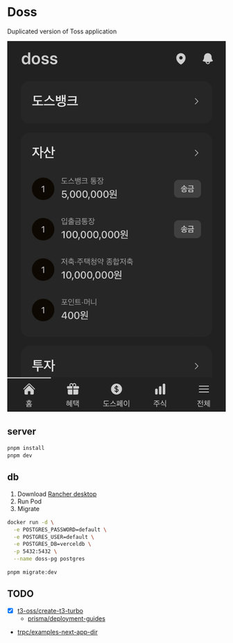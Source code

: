 # Doss

Duplicated version of Toss application

![demo](./public/demo.jpg)

## server

```bash
pnpm install
pnpm dev
```

## db

1. Download [Rancher desktop](https://rancherdesktop.io/)
2. Run Pod
3. Migrate

```bash
docker run -d \
  -e POSTGRES_PASSWORD=default \
  -e POSTGRES_USER=default \
  -e POSTGRES_DB=verceldb \
  -p 5432:5432 \
  --name doss-pg postgres
```

```bash
pnpm migrate:dev
```

## TODO

- [x] [t3-oss/create-t3-turbo](https://github.com/t3-oss/create-t3-turbo)
  - [prisma/deployment-guides](https://www.prisma.io/docs/guides/deployment/deployment-guides/deploying-to-vercel)
- [trpc/examples-next-app-dir](https://github.com/trpc/examples-next-app-dir)
